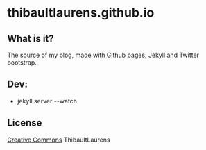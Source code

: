 thibaultlaurens.github.io
=========================

## What is it?
The source of my blog, made with Github pages, Jekyll and Twitter bootstrap.

## Dev:
- jekyll server --watch

## License
[Creative Commons](http://creativecommons.org/licenses/by-nc-sa/3.0/)
ThibaultLaurens
